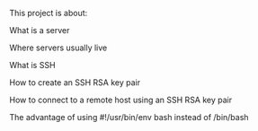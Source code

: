 This project is about:

What is a server

Where servers usually live

What is SSH

How to create an SSH RSA key pair

How to connect to a remote host using an SSH RSA key pair

The advantage of using #!/usr/bin/env bash instead of /bin/bash

